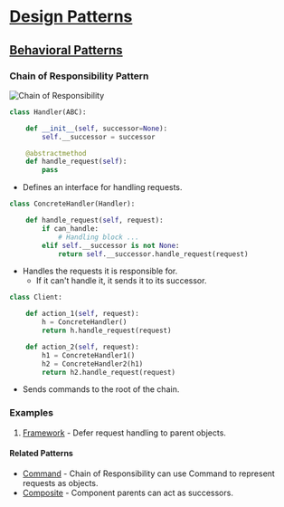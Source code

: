 # [Design Patterns](../../../README.md)
## [Behavioral Patterns](../../../readmes/behavioral.md)
### Chain of Responsibility Pattern

![Chain of Responsibility](http://www.plantuml.com/plantuml/proxy?cache=no&src=https://raw.githubusercontent.com/rcavaz/Design-Patterns/feature/python/uml/chain.uml)

```python
class Handler(ABC):

    def __init__(self, successor=None):
        self.__successor = successor

    @abstractmethod
    def handle_request(self):
        pass
```
* Defines an interface for handling requests.

```python
class ConcreteHandler(Handler):

    def handle_request(self, request):
        if can_handle:
            # Handling block ...
        elif self.__successor is not None:
            return self.__successor.handle_request(request)
```
* Handles the requests it is responsible for.
  * If it can't handle it, it sends it to its successor.

```python
class Client:

    def action_1(self, request):
        h = ConcreteHandler()
        return h.handle_request(request)

    def action_2(self, request):
        h1 = ConcreteHandler1()
        h2 = ConcreteHandler2(h1)
        return h2.handle_request(request)
```
* Sends commands to the root of the chain.

### Examples
1. [Framework](./framework.py) - Defer request handling to parent objects.

#### Related Patterns
* [Command](../command) - Chain of Responsibility can use Command to represent requests as objects.
* [Composite](../composite) - Component parents can act as successors.
